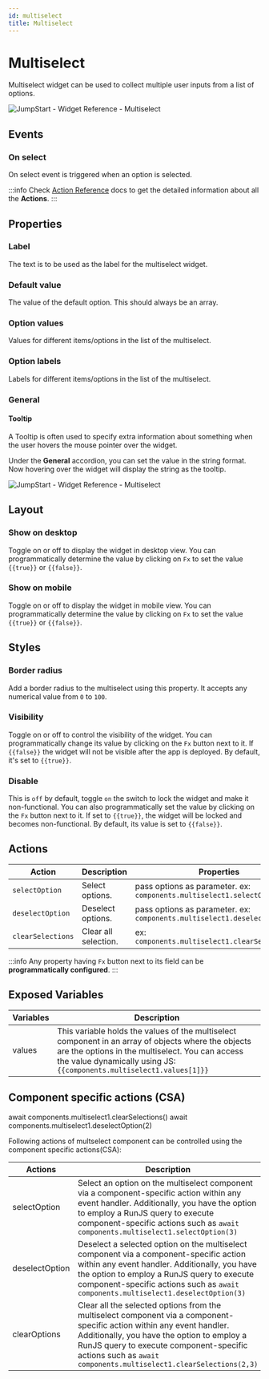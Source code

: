 ```yaml
---
id: multiselect
title: Multiselect
---
```

# Multiselect

Multiselect widget can be used to collect multiple user inputs from a list of options.

<div style={{textAlign: 'center'}}>

<img className="screenshot-full" src="/img/widgets/multiselect/multi.gif" alt="JumpStart - Widget Reference - Multiselect" />

</div>

## Events

### On select

On select event is triggered when an option is selected.

:::info
Check [Action Reference](/docs/category/actions-reference) docs to get the detailed information about all the **Actions**.
:::

## Properties

### Label

The text is to be used as the label for the multiselect widget.

### Default value

The value of the default option. This should always be an array.
### Option values

Values for different items/options in the list of the multiselect.

### Option labels

Labels for different items/options in the list of the multiselect.

### General
#### Tooltip

A Tooltip is often used to specify extra information about something when the user hovers the mouse pointer over the widget.

Under the <b>General</b> accordion, you can set the value in the string format. Now hovering over the widget will display the string as the tooltip.

<div style={{textAlign: 'center'}}>

<img className="screenshot-full" src="/img/tooltip.png" alt="JumpStart - Widget Reference - Multiselect" />

</div>

## Layout

### Show on desktop

Toggle on or off to display the widget in desktop view. You can programmatically determine the value by clicking on `Fx` to set the value `{{true}}` or `{{false}}`.
### Show on mobile

Toggle on or off to display the widget in mobile view. You can programmatically determine the value by clicking on `Fx` to set the value `{{true}}` or `{{false}}`.

## Styles

### Border radius

Add a border radius to the multiselect using this property. It accepts any numerical value from `0` to `100`.

### Visibility

Toggle on or off to control the visibility of the widget. You can programmatically change its value by clicking on the `Fx` button next to it. If `{{false}}` the widget will not be visible after the app is deployed. By default, it's set to `{{true}}`.

### Disable

This is `off` by default, toggle `on` the switch to lock the widget and make it non-functional. You can also programmatically set the value by clicking on the `Fx` button next to it. If set to `{{true}}`, the widget will be locked and becomes non-functional. By default, its value is set to `{{false}}`.

## Actions

| Action      | Description | Properties |
| ----------- | ----------- | ------------------ |
| `selectOption` | Select options. | pass options as parameter. ex: `components.multiselect1.selectOption(1)` |
| `deselectOption` | Deselect options.| pass options as parameter. ex: `components.multiselect1.deselectOption(1)` |
| `clearSelections` | Clear all selection. |  ex: `components.multiselect1.clearSelections()` |


:::info
Any property having `Fx` button next to its field can be **programmatically configured**.
:::

## Exposed Variables

| Variables    | Description |
| ----------- | ----------- |
| values | This variable holds the values of the multiselect component in an array of objects where the objects are the options in the multiselect. You can access the value dynamically using JS: `{{components.multiselect1.values[1]}}` |

## Component specific actions (CSA)
await components.multiselect1.clearSelections()
await components.multiselect1.deselectOption(2)

Following actions of multselect component can be controlled using the component specific actions(CSA):

| Actions     | Description |
| ----------- | ----------- |
| selectOption | Select an option on the multiselect component via a component-specific action within any event handler. Additionally, you have the option to employ a RunJS query to execute component-specific actions such as `await components.multiselect1.selectOption(3)` |
| deselectOption | Deselect a selected option on the multiselect component via a component-specific action within any event handler. Additionally, you have the option to employ a RunJS query to execute component-specific actions such as `await components.multiselect1.deselectOption(3)` | 
| clearOptions | Clear all the selected options from the multiselect component via a component-specific action within any event handler. Additionally, you have the option to employ a RunJS query to execute component-specific actions such as `await components.multiselect1.clearSelections(2,3)` |